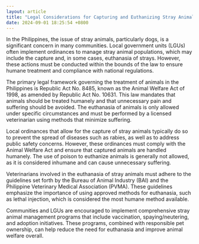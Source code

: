 ```yaml
---
layout: article
title: "Legal Considerations for Capturing and Euthanizing Stray Animals in the Philippines"
date: 2024-09-01 18:25:54 +0800
---
```


<p>In the Philippines, the issue of stray animals, particularly dogs, is a significant concern in many communities. Local government units (LGUs) often implement ordinances to manage stray animal populations, which may include the capture and, in some cases, euthanasia of strays. However, these actions must be conducted within the bounds of the law to ensure humane treatment and compliance with national regulations.</p><p>The primary legal framework governing the treatment of animals in the Philippines is Republic Act No. 8485, known as the Animal Welfare Act of 1998, as amended by Republic Act No. 10631. This law mandates that animals should be treated humanely and that unnecessary pain and suffering should be avoided. The euthanasia of animals is only allowed under specific circumstances and must be performed by a licensed veterinarian using methods that minimize suffering.</p><p>Local ordinances that allow for the capture of stray animals typically do so to prevent the spread of diseases such as rabies, as well as to address public safety concerns. However, these ordinances must comply with the Animal Welfare Act and ensure that captured animals are handled humanely. The use of poison to euthanize animals is generally not allowed, as it is considered inhumane and can cause unnecessary suffering.</p><p>Veterinarians involved in the euthanasia of stray animals must adhere to the guidelines set forth by the Bureau of Animal Industry (BAI) and the Philippine Veterinary Medical Association (PVMA). These guidelines emphasize the importance of using approved methods for euthanasia, such as lethal injection, which is considered the most humane method available.</p><p>Communities and LGUs are encouraged to implement comprehensive stray animal management programs that include vaccination, spaying/neutering, and adoption initiatives. These programs, combined with responsible pet ownership, can help reduce the need for euthanasia and improve animal welfare overall.</p>